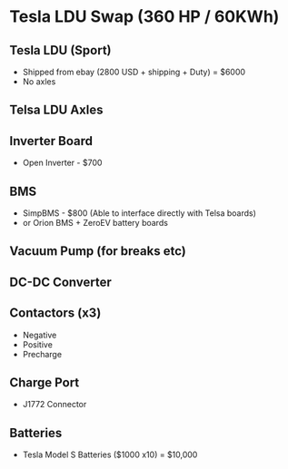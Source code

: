 # Tesla LDU Swap (360 HP / 60KWh)

## Tesla LDU (Sport)
- Shipped from ebay (2800 USD + shipping + Duty) = $6000
- No axles

## Telsa LDU Axles

## Inverter Board
- Open Inverter - $700

## BMS
- SimpBMS - $800
(Able to interface directly with Telsa boards)
- or Orion BMS + ZeroEV battery boards


## Vacuum Pump (for breaks etc)

## DC-DC Converter

## Contactors (x3)
- Negative
- Positive
- Precharge

## Charge Port
- J1772 Connector

## Batteries
- Tesla Model S Batteries ($1000 x10) = $10,000
